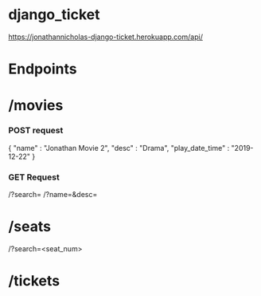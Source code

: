 # django_ticket
https://jonathannicholas-django-ticket.herokuapp.com/api/
# Endpoints
# /movies
### POST request
{
	"name" : "Jonathan Movie 2",
	"desc" : "Drama",
	"play_date_time" : "2019-12-22"
}
### GET Request
/?search=<something>
/?name=<moviename>&desc=<genre>
  
# /seats
/?search=<seat_num>
  
# /tickets
